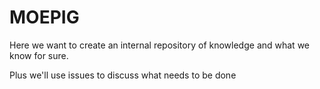 # MOEPIG

Here we want to create an internal repository of knowledge and what we know for sure.

Plus we'll use issues to discuss what needs to be done
